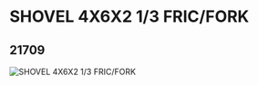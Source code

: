 # SHOVEL 4X6X2 1/3 FRIC/FORK
## 21709
![SHOVEL 4X6X2 1/3 FRIC/FORK](https://lc-www-live-s.legocdn.com/media/bricks/5/2/6117931.jpg)
